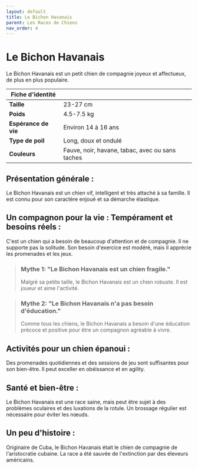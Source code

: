 ```yaml
---
layout: default
title: Le Bichon Havanais
parent: Les Races de Chiens
nav_order: 4
---
```


# Le Bichon Havanais

Le Bichon Havanais est un petit chien de compagnie joyeux et affectueux, de plus en plus populaire.

| Fiche d'identité | |
|---|---|
| **Taille** | 23-27 cm |
| **Poids** | 4.5-7.5 kg |
| **Espérance de vie** | Environ 14 à 16 ans |
| **Type de poil** | Long, doux et ondulé |
| **Couleurs** | Fauve, noir, havane, tabac, avec ou sans taches |

## Présentation générale :
Le Bichon Havanais est un chien vif, intelligent et très attaché à sa famille. Il est connu pour son caractère enjoué et sa démarche élastique.

## Un compagnon pour la vie : Tempérament et besoins réels :
C'est un chien qui a besoin de beaucoup d'attention et de compagnie. Il ne supporte pas la solitude. Son besoin d'exercice est modéré, mais il apprécie les promenades et les jeux.

> ### Mythe 1: "Le Bichon Havanais est un chien fragile."
> Malgré sa petite taille, le Bichon Havanais est un chien robuste. Il est joueur et aime l'activité.

> ### Mythe 2: "Le Bichon Havanais n'a pas besoin d'éducation."
> Comme tous les chiens, le Bichon Havanais a besoin d'une éducation précoce et positive pour être un compagnon agréable à vivre.

## Activités pour un chien épanoui :
Des promenades quotidiennes et des sessions de jeu sont suffisantes pour son bien-être. Il peut exceller en obéissance et en agility.

## Santé et bien-être :
Le Bichon Havanais est une race saine, mais peut être sujet à des problèmes oculaires et des luxations de la rotule. Un brossage régulier est nécessaire pour éviter les nœuds.

## Un peu d'histoire :
Originaire de Cuba, le Bichon Havanais était le chien de compagnie de l'aristocratie cubaine. La race a été sauvée de l'extinction par des éleveurs américains. 